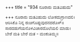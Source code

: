 +++
title = "934 ನೂರಾರು ಮತವಿಹುದು"

+++
ನೂರಾರು ಮತವಿಹುದು ಲೋಕದುಗ್ರಾಣದಲಿ।  
ಆರಿಸಿಕೊ ನಿನ್ನ ರುಚಿಗೊಪ್ಪುವುದನದರೊಳ್॥  
ಸಾರದಡುಗೆಯನೊಳವಿಚಾರದೊಲೆಯಲಿ ಮಾಡು।  
ಬೇರೆ ಮತಿ ಬೇರೆ ಮತ - ಮಂಕುತಿಮ್ಮ॥  
